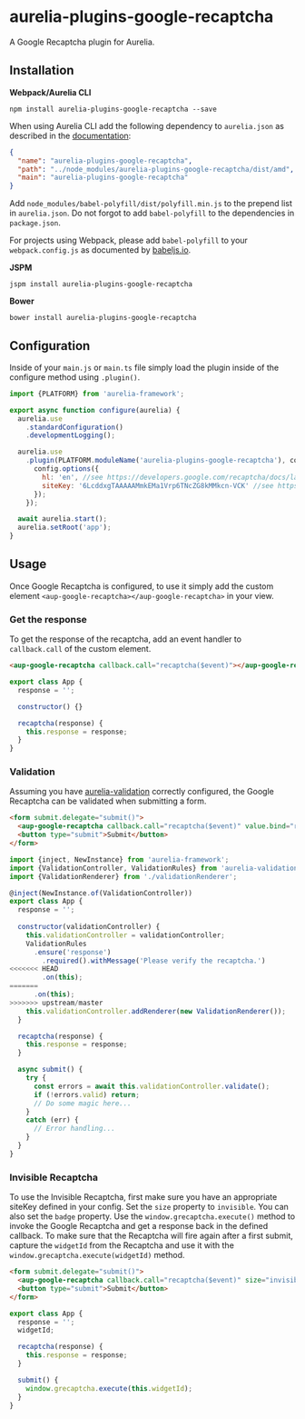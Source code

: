 # aurelia-plugins-google-recaptcha

A Google Recaptcha plugin for Aurelia.

## Installation

**Webpack/Aurelia CLI**

```shell
npm install aurelia-plugins-google-recaptcha --save
```

When using Aurelia CLI add the following dependency to `aurelia.json` as described in the [documentation](http://aurelia.io/docs/build-systems/aurelia-cli#adding-client-libraries-to-your-project):

```json
{
  "name": "aurelia-plugins-google-recaptcha",
  "path": "../node_modules/aurelia-plugins-google-recaptcha/dist/amd",
  "main": "aurelia-plugins-google-recaptcha"
}
```

Add `node_modules/babel-polyfill/dist/polyfill.min.js` to the prepend list in `aurelia.json`. Do not forgot to add `babel-polyfill` to the dependencies in `package.json`.

For projects using Webpack, please add `babel-polyfill` to your `webpack.config.js` as documented by [babeljs.io](https://babeljs.io/docs/usage/polyfill/#usage-in-node--browserify--webpack).

**JSPM**

```shell
jspm install aurelia-plugins-google-recaptcha
```

**Bower**

```shell
bower install aurelia-plugins-google-recaptcha
```

## Configuration

Inside of your `main.js` or `main.ts` file simply load the plugin inside of the configure method using `.plugin()`.

```javascript
import {PLATFORM} from 'aurelia-framework';

export async function configure(aurelia) {
  aurelia.use
    .standardConfiguration()
    .developmentLogging();

  aurelia.use
    .plugin(PLATFORM.moduleName('aurelia-plugins-google-recaptcha'), config => {
      config.options({
        hl: 'en', //see https://developers.google.com/recaptcha/docs/language
        siteKey: '6LcddxgTAAAAAMmkEMa1Vrp6TNcZG8kMMkcn-VCK' //see https://www.google.com/recaptcha/admin#createsite
      });
    });

  await aurelia.start();
  aurelia.setRoot('app');
}
```

## Usage

Once Google Recaptcha is configured, to use it simply add the custom element `<aup-google-recaptcha></aup-google-recaptcha>` in your view.

### Get the response

To get the response of the recaptcha, add an event handler to `callback.call` of the custom element.

```html
<aup-google-recaptcha callback.call="recaptcha($event)"></aup-google-recaptcha>
```

```javascript
export class App {
  response = '';

  constructor() {}

  recaptcha(response) { 
    this.response = response;
  }
}
````

### Validation

Assuming you have [aurelia-validation](https://github.com/aurelia/validation) correctly configured, the Google Recaptcha can be validated when submitting a form.

```html
<form submit.delegate="submit()">
  <aup-google-recaptcha callback.call="recaptcha($event)" value.bind="response & validate"></aup-google-recaptcha>
  <button type="submit">Submit</button>
</form>
```

```javascript
import {inject, NewInstance} from 'aurelia-framework';
import {ValidationController, ValidationRules} from 'aurelia-validation';
import {ValidationRenderer} from './validationRenderer';

@inject(NewInstance.of(ValidationController))
export class App {
  response = '';
  
  constructor(validationController) {
    this.validationController = validationController;
    ValidationRules
      .ensure('response')
        .required().withMessage('Please verify the recaptcha.')
<<<<<<< HEAD
        .on(this);
=======
      .on(this);
>>>>>>> upstream/master
    this.validationController.addRenderer(new ValidationRenderer());
  }

  recaptcha(response) {
    this.response = response;
  }

  async submit() {
    try {
      const errors = await this.validationController.validate();
      if (!errors.valid) return;
      // Do some magic here...
    }
    catch (err) {
      // Error handling...
    }
  }
}
```

### Invisible Recaptcha

To use the Invisible Recaptcha, first make sure you have an appropriate siteKey defined in your config. Set the `size` property to `invisible`. You can also set the `badge` property. Use the `window.grecaptcha.execute()` method to invoke the Google Recaptcha and get a response back in the defined callback. To make sure that the Recaptcha will fire again after a first submit, capture the `widgetId` from the Recaptcha and use it with the `window.grecaptcha.execute(widgetId)` method.

```html
<form submit.delegate="submit()">
  <aup-google-recaptcha callback.call="recaptcha($event)" size="invisible" widget-id.bind="widgetId"></aup-google-recaptcha>
  <button type="submit">Submit</button>
</form>
```

```javascript
export class App {
  response = '';
  widgetId;

  recaptcha(response) {
    this.response = response;
  }

  submit() {
    window.grecaptcha.execute(this.widgetId);
  }
}
```
